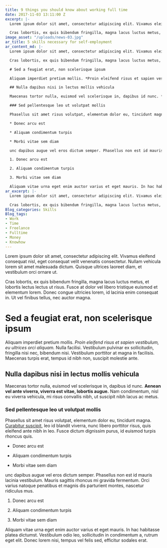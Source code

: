 ```yaml
---
title: 9 things you should know about working full time
date: 2017-11-03 13:11:00 Z
excerpt: |-
  Lorem ipsum dolor sit amet, consectetur adipiscing elit. Vivamus eleifend consequat nisl, eget consequat velit venenatis consectetur. Nullam vehicula lorem sit amet malesuada dictum. Quisque ultrices laoreet diam, et vestibulum orci ornare ut.

  Cras lobortis, ex quis bibendum fringilla, magna lacus luctus metus, et lobortis lectus lectus ut risus. Fusce at dolor vel libero tristique euismod et elementum lorem. Donec congue ultricies lorem, id lacinia enim consequat in. Ut vel finibus tellus, nec auctor magna.
image_asset: "/uploads/news-03.jpg"
ar_title: 5 skills necessary for self-employment
ar_content_md: |-
  Lorem ipsum dolor sit amet, consectetur adipiscing elit. Vivamus eleifend consequat nisl, eget consequat velit venenatis consectetur. Nullam vehicula lorem sit amet malesuada dictum. Quisque ultrices laoreet diam, et vestibulum orci ornare ut.

  Cras lobortis, ex quis bibendum fringilla, magna lacus luctus metus, et lobortis lectus lectus ut risus. Fusce at dolor vel libero tristique euismod et elementum lorem. Donec congue ultricies lorem, id lacinia enim consequat in. Ut vel finibus tellus, nec auctor magna.

  # Sed a feugiat erat, non scelerisque ipsum

  Aliquam imperdiet pretium mollis. *Proin eleifend risus et sapien vestibulum, eu ultrices orci aliquam.* Nulla facilisi. Vestibulum pulvinar ex sollicitudin, fringilla nisi nec, bibendum nisi. Vestibulum porttitor at magna in facilisis. Maecenas turpis erat, tempus id nibh non, suscipit molestie ante.

  ## Nulla dapibus nisi in lectus mollis vehicula

  Maecenas tortor nulla, euismod vel scelerisque in, dapibus id nunc. **Aenean vel ante viverra, viverra est vitae, lobortis augue.** Nam condimentum, nisl eu viverra vehicula, mi risus convallis nibh, ut suscipit nibh lacus ac metus.

  ### Sed pellentesque leo ut volutpat mollis

  Phasellus sit amet risus volutpat, elementum dolor eu, tincidunt magna. [Curabitur suscipit](#), leo id blandit viverra, nunc libero porttitor risus, quis eleifend ante nibh in leo. Fusce dictum dignissim purus, id euismod turpis rhoncus quis.

  * Donec arcu est

  * Aliquam condimentum turpis

  * Morbi vitae sem diam

  unc dapibus augue vel eros dictum semper. Phasellus non est id mauris lacinia vestibulum. Mauris sagittis rhoncus mi gravida fermentum. Orci varius natoque penatibus et magnis dis parturient montes, nascetur ridiculus mus.

  1. Donec arcu est

  2. Aliquam condimentum turpis

  3. Morbi vitae sem diam

  Aliquam vitae urna eget enim auctor varius et eget mauris. In hac habitasse platea dictumst. Vestibulum odio leo, sollicitudin in condimentum a, rutrum eget elit. Donec lorem nisi, tempus vel felis sed, efficitur sodales erat.
ar_excerpt: |-
  Lorem ipsum dolor sit amet, consectetur adipiscing elit. Vivamus eleifend consequat nisl, eget consequat velit venenatis consectetur. Nullam vehicula lorem sit amet malesuada dictum. Quisque ultrices laoreet diam, et vestibulum orci ornare ut.

  Cras lobortis, ex quis bibendum fringilla, magna lacus luctus metus, et lobortis lectus lectus ut risus. Fusce at dolor vel libero tristique euismod et elementum lorem. Donec congue ultricies lorem, id lacinia enim consequat in. Ut vel finibus tellus, nec auctor magna.
Blog_categories: Skills
Blog_tags:
- Work
- Time
- Freelance
- Fulltime
- Money
- Knowhow
---
```


Lorem ipsum dolor sit amet, consectetur adipiscing elit. Vivamus eleifend consequat nisl, eget consequat velit venenatis consectetur. Nullam vehicula lorem sit amet malesuada dictum. Quisque ultrices laoreet diam, et vestibulum orci ornare ut.

Cras lobortis, ex quis bibendum fringilla, magna lacus luctus metus, et lobortis lectus lectus ut risus. Fusce at dolor vel libero tristique euismod et elementum lorem. Donec congue ultricies lorem, id lacinia enim consequat in. Ut vel finibus tellus, nec auctor magna.

# Sed a feugiat erat, non scelerisque ipsum

Aliquam imperdiet pretium mollis. *Proin eleifend risus et sapien vestibulum, eu ultrices orci aliquam.* Nulla facilisi. Vestibulum pulvinar ex sollicitudin, fringilla nisi nec, bibendum nisi. Vestibulum porttitor at magna in facilisis. Maecenas turpis erat, tempus id nibh non, suscipit molestie ante.

## Nulla dapibus nisi in lectus mollis vehicula

Maecenas tortor nulla, euismod vel scelerisque in, dapibus id nunc. **Aenean vel ante viverra, viverra est vitae, lobortis augue.** Nam condimentum, nisl eu viverra vehicula, mi risus convallis nibh, ut suscipit nibh lacus ac metus.

### Sed pellentesque leo ut volutpat mollis

Phasellus sit amet risus volutpat, elementum dolor eu, tincidunt magna. [Curabitur suscipit](#), leo id blandit viverra, nunc libero porttitor risus, quis eleifend ante nibh in leo. Fusce dictum dignissim purus, id euismod turpis rhoncus quis.

* Donec arcu est

* Aliquam condimentum turpis

* Morbi vitae sem diam

unc dapibus augue vel eros dictum semper. Phasellus non est id mauris lacinia vestibulum. Mauris sagittis rhoncus mi gravida fermentum. Orci varius natoque penatibus et magnis dis parturient montes, nascetur ridiculus mus.

1. Donec arcu est

2. Aliquam condimentum turpis

3. Morbi vitae sem diam

Aliquam vitae urna eget enim auctor varius et eget mauris. In hac habitasse platea dictumst. Vestibulum odio leo, sollicitudin in condimentum a, rutrum eget elit. Donec lorem nisi, tempus vel felis sed, efficitur sodales erat.